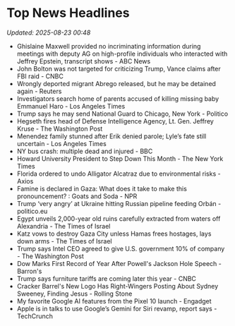 # Top News Headlines

_Updated: 2025-08-23 00:48_

- Ghislaine Maxwell provided no incriminating information during meetings with deputy AG on high-profile individuals who interacted with Jeffrey Epstein, transcript shows - ABC News
- John Bolton was not targeted for criticizing Trump, Vance claims after FBI raid - CNBC
- Wrongly deported migrant Abrego released, but he may be detained again - Reuters
- Investigators search home of parents accused of killing missing baby Emmanuel Haro - Los Angeles Times
- Trump says he may send National Guard to Chicago, New York - Politico
- Hegseth fires head of Defense Intelligence Agency, Lt. Gen. Jeffrey Kruse - The Washington Post
- Menendez family stunned after Erik denied parole; Lyle’s fate still uncertain - Los Angeles Times
- NY bus crash: multiple dead and injured - BBC
- Howard University President to Step Down This Month - The New York Times
- Florida ordered to undo Alligator Alcatraz due to environmental risks - Axios
- Famine is declared in Gaza: What does it take to make this pronouncement? : Goats and Soda - NPR
- Trump ‘very angry’ at Ukraine hitting Russian pipeline feeding Orbán - politico.eu
- Egypt unveils 2,000-year old ruins carefully extracted from waters off Alexandria - The Times of Israel
- Katz vows to destroy Gaza City unless Hamas frees hostages, lays down arms - The Times of Israel
- Trump says Intel CEO agreed to give U.S. government 10% of company - The Washington Post
- Dow Marks First Record of Year After Powell's Jackson Hole Speech - Barron's
- Trump says furniture tariffs are coming later this year - CNBC
- Cracker Barrel's New Logo Has Right-Wingers Posting About Sydney Sweeney, Finding Jesus - Rolling Stone
- My favorite Google AI features from the Pixel 10 launch - Engadget
- Apple is in talks to use Google’s Gemini for Siri revamp, report says - TechCrunch